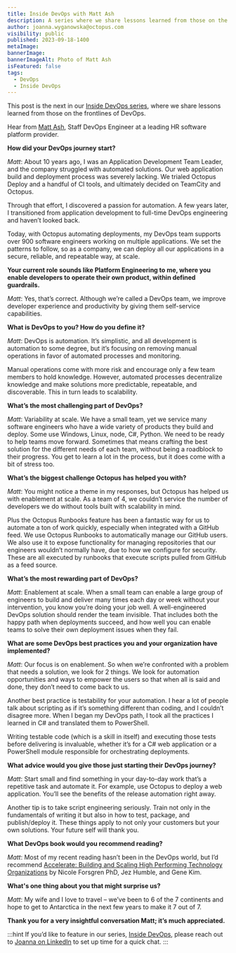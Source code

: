 ```yaml
---
title: Inside DevOps with Matt Ash
description: A series where we share lessons learned from those on the frontlines of DevOps. This post features Matt Ash, Staff DevOps Engineer at a leading HR software platform provider.
author: joanna.wyganowska@octopus.com
visibility: public
published: 2023-09-18-1400
metaImage: 
bannerImage: 
bannerImageAlt: Photo of Matt Ash
isFeatured: false
tags: 
  - DevOps
  - Inside DevOps
---
```


This post is the next in our [Inside DevOps series](https://octopus.com/blog/tag/Inside%20DevOps), where we share lessons learned from those on the frontlines of DevOps.
  
Hear from [Matt Ash](https://www.linkedin.com/in/immattash/), Staff DevOps Engineer at a leading HR software platform provider.

**How did your DevOps journey start?**

*Matt*: About 10 years ago, I was an Application Development Team Leader, and the company struggled with automated solutions. Our web application build and deployment process was severely lacking. We trialed Octopus Deploy and a handful of CI tools, and ultimately decided on TeamCity and Octopus. 

Through that effort, I discovered a passion for automation. A few years later, I transitioned from application development to full-time DevOps engineering and haven’t looked back. 

Today, with Octopus automating deployments, my DevOps team supports over 900 software engineers working on multiple applications. We set the patterns to follow, so as a company, we can deploy all our applications in a secure, reliable, and repeatable way, at scale.

**Your current role sounds like Platform Engineering to me, where you enable developers to operate their own product, within defined guardrails.**

*Matt*: Yes, that’s correct. Although we’re called a DevOps team, we improve developer experience and productivity by giving them self-service capabilities.

**What is DevOps to you? How do you define it?**

*Matt*: DevOps is automation. It’s simplistic, and all development is automation to some degree, but it’s focusing on removing manual operations in favor of automated processes and monitoring. 

Manual operations come with more risk and encourage only a few team members to hold knowledge. However, automated processes decentralize knowledge and make solutions more predictable, repeatable, and discoverable. This in turn leads to scalability.

**What’s the most challenging part of DevOps?**

*Matt*: Variability at scale. We have a small team, yet we service many software engineers who have a wide variety of products they build and deploy. Some use Windows, Linux, node, C#, Python. We need to be ready to help teams move forward. Sometimes that means crafting the best solution for the different needs of each team, without being a roadblock to their progress. You get to learn a lot in the process, but it does come with a bit of stress too. 

**What’s the biggest challenge Octopus has helped you with?**

*Matt*: You might notice a theme in my responses, but Octopus has helped us with enablement at scale. As a team of 4, we couldn’t service the number of developers we do without tools built with scalability in mind. 

Plus the Octopus Runbooks feature has been a fantastic way for us to automate a ton of work quickly, especially when integrated with a GitHub feed. We use Octopus Runbooks to automatically manage our GitHub users. We also use it to expose functionality for managing repositories that our engineers wouldn’t normally have, due to how we configure for security. These are all executed by runbooks that execute scripts pulled from GitHub as a feed source.


**What’s the most rewarding part of DevOps?**

*Matt*: Enablement at scale. When a small team can enable a large group of engineers to build and deliver many times each day or week without your intervention, you know you’re doing your job well. A well-engineered DevOps solution should render the team invisible. That includes both the happy path when deployments succeed, and how well you can enable teams to solve their own deployment issues when they fail.

**What are some DevOps best practices you and your organization have implemented?**

*Matt*: Our focus is on enablement. So when we’re confronted with a problem that needs a solution, we look for 2 things. We look for automation opportunities and ways to empower the users so that when all is said and done, they don’t need to come back to us. 

Another best practice is testability for your automation. I hear a lot of people talk about scripting as if it’s something different than coding, and I couldn’t disagree more. When I began my DevOps path, I took all the practices I learned in C# and translated them to PowerShell. 

Writing testable code (which is a skill in itself) and executing those tests before delivering is invaluable, whether it’s for a C# web application or a PowerShell module responsible for orchestrating deployments.

**What advice would you give those just starting their DevOps journey?**

*Matt*: Start small and find something in your day-to-day work that’s a repetitive task and automate it. For example, use Octopus to deploy a web application. You’ll see the benefits of the release automation right away. 

Another tip is to take script engineering seriously. Train not only in the fundamentals of writing it but also in how to test, package, and publish/deploy it. These things apply to not only your customers but your own solutions. Your future self will thank you.

**What DevOps book would you recommend reading?**

*Matt*: Most of my recent reading hasn’t been in the DevOps world, but I’d recommend [Accelerate: Building and Scaling High Performing Technology Organizations](https://octopus.com/devops/reading-list/#accelerate) by Nicole Forsgren PhD, Jez Humble, and Gene Kim.

**What's one thing about you that might surprise us?**

*Matt*: My wife and I love to travel – we’ve been to 6 of the 7 continents and hope to get to Antarctica in the next few years to make it 7 out of 7.

**Thank you for a very insightful conversation Matt; it’s much appreciated.**

:::hint
If you’d like to feature in our series, [Inside DevOps](https://octopus.com/blog/tag/Inside%20DevOps), please reach out to [Joanna on LinkedIn](https://www.linkedin.com/in/joannawyganowska/) to set up time for a quick chat.
:::